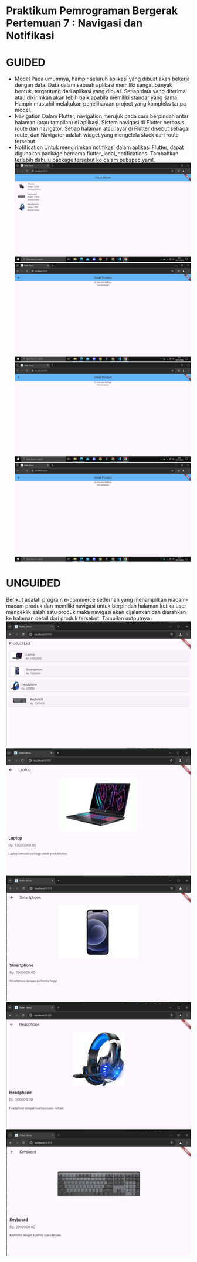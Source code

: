 # Praktikum Pemrograman Bergerak Pertemuan 7 : Navigasi dan Notifikasi

# GUIDED
- Model
Pada umumnya, hampir seluruh aplikasi yang dibuat akan bekerja dengan data. Data dalam sebuah aplikasi memiliki sangat banyak bentuk, tergantung dari aplikasi yang dibuat. Setiap data yang diterima atau dikirimkan akan lebih baik apabila memiliki standar yang sama. Hampir mustahil melakukan peneliharaan project yang kompleks tanpa model.
- Navigation
Dalam Flutter, navigation merujuk pada cara berpindah antar halaman (atau tampilan) di aplikasi. Sistem navigasi di Flutter berbasis route dan navigator. Setiap halaman atau layar di Flutter disebut sebagai route, dan Navigator adalah widget yang mengelola stack dari route tersebut.
- Notification 
Untuk mengirimkan notifikasi dalam aplikasi Flutter, dapat digunakan package bernama flutter_local_notifications. Tambahkan terlebih dahulu package tersebut ke dalam pubspec.yaml.
![image alt](https://github.com/chairulanam1605/Praktikum_PPB/blob/main/Guided7(1).png)
![image alt](https://github.com/chairulanam1605/Praktikum_PPB/blob/main/Guided7(2).png)
![image alt](https://github.com/chairulanam1605/Praktikum_PPB/blob/main/Guided7(3).png)
![image alt](https://github.com/chairulanam1605/Praktikum_PPB/blob/main/Guided7(4).png)

# UNGUIDED
Berikut adalah program e-commerce sederhan yang menampilkan macam-macam produk dan memiliki navigasi untuk berpindah halaman ketika user mengeklik salah satu produk maka navigasi akan dijalankan dan diarahkan ke halaman detail dari produk tersebut. Tampilan outputnya : 
![image alt](https://github.com/chairulanam1605/Praktikum_PPB/blob/main/Uguided7(1).png)
![image alt](https://github.com/chairulanam1605/Praktikum_PPB/blob/main/Uguided7(2).png)
![image alt](https://github.com/chairulanam1605/Praktikum_PPB/blob/main/Uguided7(3).png)
![image alt](https://github.com/chairulanam1605/Praktikum_PPB/blob/main/Uguided7(4).png)
![image alt](https://github.com/chairulanam1605/Praktikum_PPB/blob/main/Uguided7(5).png)
